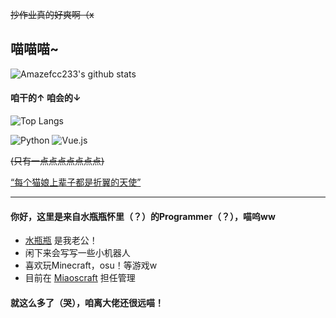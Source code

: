 ~~抄作业真的好爽啊（x~~

## 喵喵喵~

![Amazefcc233's github stats](https://github-readme-stats.vercel.app/api?username=Amazefcc233&show_icons=true&count_private=true&include_all_commits=true&bg_color=30,e96443,904e95&title_color=fff&text_color=fff&icon_color=fff)

#### 咱干的↑ 咱会的↓


![Top Langs](https://github-readme-stats.vercel.app/api/top-langs/?username=Amazefcc233&count_private=true&layout=compact&bg_color=30,e96443,904e95&title_color=fff&text_color=fff)


![Python](https://img.shields.io/badge/-Python-blue?style=for-the-badge&logo=Python&logoColor=fff)
![Vue.js](https://img.shields.io/badge/-Vue.js-%232c3e50?style=for-the-badge&logo=Vue.js)

~~(只有一点点点点点点点)~~


[“每个猫娘上辈子都是折翼的天使”](https://xn--i8s707m.xyz/)

----

#### 你好，这里是来自水瓶瓶怀里（？）的Programmer（？），喵呜ww

- [水瓶瓶](https://github.com/fantasyzhjk) 是我老公！
- 闲下来会写写一些小机器人
- 喜欢玩Minecraft，osu！等游戏w
- 目前在 [Miaoscraft](https://miaoscraft.cn/) 担任管理

#### 就这么多了（哭），咱离大佬还很远喵！
